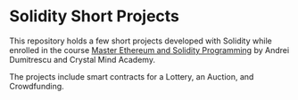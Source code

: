 # Solidity Short Projects
This repository holds a few short projects developed with Solidity while enrolled in the course [Master Ethereum and Solidity Programming](https://www.udemy.com/course/master-ethereum-and-solidity-programming-with-real-world-apps) by Andrei Dumitrescu and Crystal Mind Academy.

The projects include smart contracts for a Lottery, an Auction, and Crowdfunding.    
